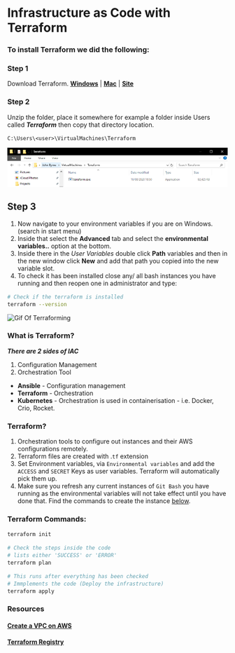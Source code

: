 # Infrastructure as Code with Terraform

### To install Terraform we did the following:

### Step 1

Download Terraform. [**Windows**](https://releases.hashicorp.com/terraform/0.13.0/terraform_0.13.0_windows_amd64.zip) | [**Mac**](https://releases.hashicorp.com/terraform/0.13.0/terraform_0.13.0_darwin_amd64.zip) | [**Site**](https://www.terraform.io/downloads.html)

### Step 2

Unzip the folder, place it somewhere for example a folder inside Users called _**Terraform**_ then copy that directory location. 

```clipboard
C:\Users\<user>\VirtualMachines\Terraform
```

![TerraformSetUp](Images/Step_1_Terraform.PNG)

## Step 3

1. Now navigate to your environment variables if you are on Windows. (search in start menu)
2. Inside that select the **Advanced** tab and select the **environmental variables..** option at the bottom.
3. Inside there in the _User Variables_ double click **Path** variables and then in the new window click **New** and add that path you copied into the new variable slot.
4. To check it has been installed close any/ all bash instances you have running and then reopen one in administrator and type:

```bash
# Check if the terraform is installed
terraform --version
```

![Gif Of Terraforming](Images/Terraform_gif.gif)

### What is Terraform?

_**There are 2 sides of IAC**_

1. Configuration Management
2. Orchestration Tool

* **Ansible** - Configuration management
* **Terraform** - Orchestration
* **Kubernetes** - Orchestration is used in containerisation - i.e. Docker, Crio, Rocket.

### Terraform?

1. Orchestration tools to configure out instances and their AWS configurations remotely.
2. Terraform files are created with .`tf` extension 
3. Set Environment variables, via `Environmental variables` and add the `ACCESS` and `SECRET` Keys as user variables. Terraform will automatically pick them up.
4. Make sure you refresh any current instances of `Git Bash` you have running as the environmental variables will not take effect until you have done that. Find the commands to create the instance [below](#Terraform-Commands).

### Terraform Commands:

```bash
terraform init
```

```bash
# Check the steps inside the code
# lists either 'SUCCESS' or 'ERROR'
terraform plan
```

```bash
# This runs after everything has been checked 
# Immplements the code (Deploy the infrastructure)
terraform apply
```

### Resources

#### [Create a VPC on AWS](https://www.howtoforge.com/create-a-vpc-on-aws-using-terraform/)
#### [Terraform Registry](https://registry.terraform.io/)
